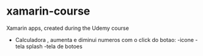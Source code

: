# xamarin-course
Xamarin apps, created during the Udemy course

- Calculadora ,  aumenta e diminui numeros com o click do botao:
    -icone
    -tela splash
    -tela de botoes
